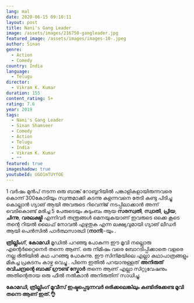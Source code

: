 ```yaml
---
lang: mal
date: 2020-06-15 09:10:11
layout: post
title: Nani's Gang Leader
image: /assets/images/216750-gangleader.jpg
featured_image: /assets/images/images-10-.jpeg
author: Sinan
genre:
  - Action
  - Comedy
country: India
language:
  - Telugu
director:
  - Vikram K. Kumar
duration: 155
content_rating: 5+
rating: 7.6
year: 2019
tags:
  - Nani's Gang Leader
  - Sinan Shamseer
  - Comedy
  - Action
  - Telugu
  - India
  - Vikram K. Kumar
  - ""
featured: true
imageshadow: true
youtubeId: UGO1mTUYfOE
---
```

1 വർഷം മുൻപ് നടന്ന ഒരു ബാങ്ക് റോബ്ബറിയിൽ പങ്കാളികളായിരുന്നവരെ  കൊന്ന് 300കോടിയും സ്വന്തമാക്കി കടന്നു കളന്നവനെ തേടി കണ്ടു പിടിച്ചു കൊല്ലാൻ ഗ്യാങ് ആയി അവരുടെ റിവെന്ജ് നടപ്പിലാക്കാൻ അന്ന് വെടികൊണ്ട് മരിച്ച 5 പേരുടെയും കുടുംബം ആയ **സരസ്വതി**, **സ്വാതി**, **പ്രിയ**, **ചിന്നു**, **വരലക്ഷ്മി** എന്നിവർ തന്ത്രങ്ങൾ മെനയുകയാണ്  ഇവരുടെ ഒക്കെ കൂടെ തന്റെ റിയൽ ലൈഫ് നോവൽ എഴുതുക എന്ന ലക്ഷ്യവുമായി ഗ്യാങ് ലീഡർ ആയി പെൻസിൽ പാർത്ഥസാരഥി (**നാനി**)-യും  .

**ത്രില്ലിംഗ്**, **കോമഡി** മൂഡിൽ പറഞ്ഞു  പോകുന്ന ഈ മൂവി നല്ലൊരു എന്റെർറ്റൈനെർ തന്നെ ആണ്. ഒരു നിമിഷം വരെ ബോറടിപ്പിക്കാതെ വളരെ നല്ല രീതിയിൽ കഥ പറഞ്ഞു പോകുന്നു. ഈ സിനിമയിലെ എല്ലാ കഥാപാത്രങ്ങളും മികച്ച പ്രകടനം കാഴ്ച വെച്ചു . പിന്നെ ഇതിൽ പറയാനുള്ളത് **അനിരുത് രവിചന്ദ്രന്റെ ബാക്ക് ഗ്രൗണ്ട് സ്കോർ** തന്നെ ആണ് എല്ലാ സിറ്റുവേഷനും അതിന്റെതായ  ഒരു ഫീൽ നൽകാൻ അനിരുതിന് സാധിച്ചു.

**കോമഡി, ത്രില്ലിംഗ് മൂവീസ് ഇഷ്ടപ്പെടുന്നവർ ഒരിക്കലെങ്കിലും കണ്ടിരിക്കേണ്ട മൂവി തന്നെ ആണ് ഇത്.👌**
